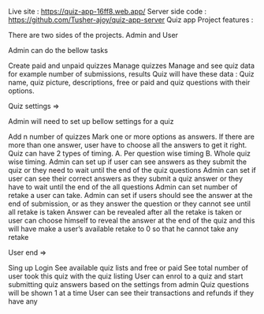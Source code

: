 Live site : https://quiz-app-16ff8.web.app/
Server side code : https://github.com/Tusher-ajoy/quiz-app-server
Quiz app Project features :

There are two sides of the projects. Admin and User

Admin can do the bellow tasks

Create paid and unpaid quizzes
Manage quizzes
Manage and see quiz data for example number of submissions, results
Quiz will have these data : Quiz name, quiz picture, descriptions, free or paid and quiz questions with their options.

Quiz settings =>

Admin will need to set up bellow settings for a quiz

Add n number of quizzes
Mark one or more options as answers. If there are more than one answer, user have to choose all the answers to get it right.
Quiz can have 2 types of timing. A. Per question wise timing B. Whole quiz wise timing.
Admin can set up if user can see answers as they submit the quiz or they need to wait until the end of the quiz questions
Admin can set if user can see their correct answers as they submit a quiz answer or they have to wait until the end of the all questions
Admin can set number of retake a user can take.
Admin can set if users should see the answer at the end of submission, or as they answer the question or they cannot see until all retake is taken
Answer can be revealed after all the retake is taken or user can choose himself to reveal the answer at the end of the quiz and this will have make a user’s available retake to 0 so that he cannot take any retake

User end ⇒

Sing up
Login
See available quiz lists and free or paid
See total number of user took this quiz with the quiz listing
User can enrol to a quiz and start submitting quiz answers based on the settings from admin
Quiz questions will be shown 1 at a time
User can see their transactions and refunds if they have any
